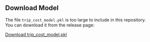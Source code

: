 
## Download Model

The file `trip_cost_model.pkl` is too large to include in this repository.  
You can download it from the release page:

[Download trip_cost_model.pkl](https://github.com/Kaviya-Balamurugan/trip_cost_predictor_clean/releases/download/v1.0/trip_cost_model.pkl)
